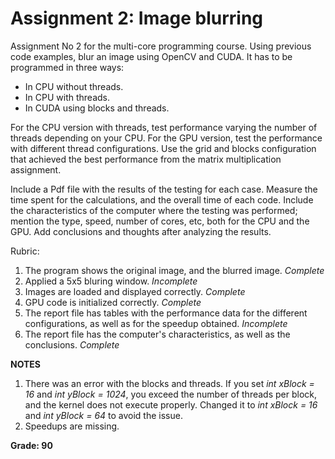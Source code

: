 # Assignment 2: Image blurring

Assignment No 2 for the multi-core programming course. Using previous code examples, blur an image using OpenCV and CUDA. It has to be programmed in three ways:

- In CPU without threads.
- In CPU with threads.
- In CUDA using blocks and threads.

For the CPU version with threads, test performance varying the number of threads depending on your CPU. For the GPU version, test the performance with different thread configurations. Use the grid and blocks configuration that achieved the best performance from the matrix multiplication assignment.

Include a Pdf file with the results of the testing for each case. Measure the time spent for the calculations, and the overall time of each code. Include the characteristics of the computer where the testing was performed; mention the type, speed, number of cores, etc, both for the CPU and the GPU. Add conclusions and thoughts after analyzing the results.

Rubric:

1. The program shows the original image, and the blurred image. *Complete*
2. Applied a 5x5 bluring window. *Incomplete*
3. Images are loaded and displayed correctly. *Complete*
4. GPU code is initialized correctly. *Complete*
5. The report file has tables with the performance data for the different configurations, as well as for the speedup obtained. *Incomplete*
6. The report file has the computer's characteristics, as well as the conclusions. *Complete*

**NOTES**

1. There was an error with the blocks and threads. If you set *int xBlock = 16* and *int yBlock = 1024*, you exceed the number of threads per block, and the kernel does not execute properly. Changed it to *int xBlock = 16* and *int yBlock = 64* to avoid the issue.
2. Speedups are missing.

**Grade: 90**